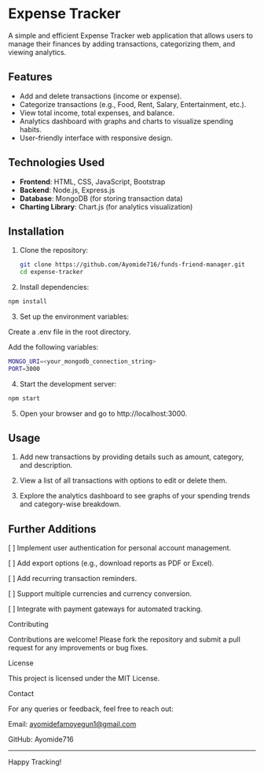 # Expense Tracker

A simple and efficient Expense Tracker web application that allows users to manage their finances by adding transactions, categorizing them, and viewing analytics.

## Features

- Add and delete transactions (income or expense).
- Categorize transactions (e.g., Food, Rent, Salary, Entertainment, etc.).
- View total income, total expenses, and balance.
- Analytics dashboard with graphs and charts to visualize spending habits.
- User-friendly interface with responsive design.

## Technologies Used

- **Frontend**: HTML, CSS, JavaScript, Bootstrap
- **Backend**: Node.js, Express.js
- **Database**: MongoDB (for storing transaction data)
- **Charting Library**: Chart.js (for analytics visualization)

## Installation

1. Clone the repository:
   ```bash
   git clone https://github.com/Ayomide716/funds-friend-manager.git
   cd expense-tracker

2. Install dependencies:

```bash
npm install
```


3. Set up the environment variables:

Create a .env file in the root directory.

Add the following variables:

```bash
MONGO_URI=<your_mongodb_connection_string>
PORT=3000
```



4. Start the development server:

```bash
npm start
```


5. Open your browser and go to http://localhost:3000.



## Usage

1. Add new transactions by providing details such as amount, category, and description.


2. View a list of all transactions with options to edit or delete them.


3. Explore the analytics dashboard to see graphs of your spending trends and category-wise breakdown.


## Further Additions

[ ] Implement user authentication for personal account management.

[ ] Add export options (e.g., download reports as PDF or Excel).

[ ] Add recurring transaction reminders.

[ ] Support multiple currencies and currency conversion.

[ ] Integrate with payment gateways for automated tracking.


Contributing

Contributions are welcome! Please fork the repository and submit a pull request for any improvements or bug fixes.

License

This project is licensed under the MIT License.

Contact

For any queries or feedback, feel free to reach out:

Email: ayomidefamoyegun1@gmail.com

GitHub: Ayomide716



---

Happy Tracking!


